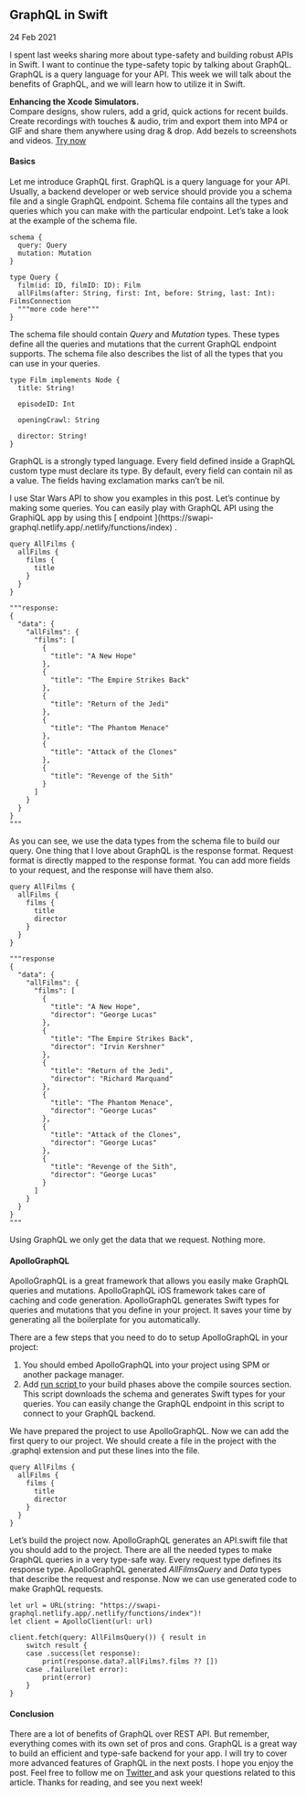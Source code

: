 ##  GraphQL in Swift

24 Feb 2021

I spent last weeks sharing more about type-safety and building robust APIs in
Swift. I want to continue the type-safety topic by talking about GraphQL.
GraphQL is a query language for your API. This week we will talk about the
benefits of GraphQL, and we will learn how to utilize it in Swift.

**Enhancing the Xcode Simulators.**  
Compare designs, show rulers, add a grid, quick actions for recent builds.
Create recordings with touches & audio, trim and export them into MP4 or GIF
and share them anywhere using drag & drop. Add bezels to screenshots and
videos. [ Try now ](https://gumroad.com/a/931293139/ftvbh)

####  Basics

Let me introduce GraphQL first. GraphQL is a query language for your API.
Usually, a backend developer or web service should provide you a schema file
and a single GraphQL endpoint. Schema file contains all the types and queries
which you can make with the particular endpoint. Let’s take a look at the
example of the schema file.

    
    
    schema {
      query: Query
      mutation: Mutation
    }
    
    type Query {
      film(id: ID, filmID: ID): Film
      allFilms(after: String, first: Int, before: String, last: Int): FilmsConnection
      """more code here"""
    }
    

The schema file should contain _Query_ and _Mutation_ types. These types
define all the queries and mutations that the current GraphQL endpoint
supports. The schema file also describes the list of all the types that you
can use in your queries.

    
    
    type Film implements Node {
      title: String!
    
      episodeID: Int
    
      openingCrawl: String
    
      director: String!
    }
    

GraphQL is a strongly typed language. Every field defined inside a GraphQL
custom type must declare its type. By default, every field can contain nil as
a value. The fields having exclamation marks can’t be nil.

I use Star Wars API to show you examples in this post. Let’s continue by
making some queries. You can easily play with GraphQL API using the GraphiQL
app by using this [ endpoint ](https://swapi-
graphql.netlify.app/.netlify/functions/index) .

    
    
    query AllFilms {
      allFilms {
        films {
          title
        }
      }
    }
    
    """response:
    {
      "data": {
        "allFilms": {
          "films": [
            {
              "title": "A New Hope"
            },
            {
              "title": "The Empire Strikes Back"
            },
            {
              "title": "Return of the Jedi"
            },
            {
              "title": "The Phantom Menace"
            },
            {
              "title": "Attack of the Clones"
            },
            {
              "title": "Revenge of the Sith"
            }
          ]
        }
      }
    }
    """
    

As you can see, we use the data types from the schema file to build our query.
One thing that I love about GraphQL is the response format. Request format is
directly mapped to the response format. You can add more fields to your
request, and the response will have them also.

    
    
    query AllFilms {
      allFilms {
        films {
          title
          director
        }
      }
    }
    
    """response
    {
      "data": {
        "allFilms": {
          "films": [
            {
              "title": "A New Hope",
              "director": "George Lucas"
            },
            {
              "title": "The Empire Strikes Back",
              "director": "Irvin Kershner"
            },
            {
              "title": "Return of the Jedi",
              "director": "Richard Marquand"
            },
            {
              "title": "The Phantom Menace",
              "director": "George Lucas"
            },
            {
              "title": "Attack of the Clones",
              "director": "George Lucas"
            },
            {
              "title": "Revenge of the Sith",
              "director": "George Lucas"
            }
          ]
        }
      }
    }
    """
    

Using GraphQL we only get the data that we request. Nothing more.

####  ApolloGraphQL

ApolloGraphQL is a great framework that allows you easily make GraphQL queries
and mutations. ApolloGraphQL iOS framework takes care of caching and code
generation. ApolloGraphQL generates Swift types for queries and mutations that
you define in your project. It saves your time by generating all the
boilerplate for you automatically.

There are a few steps that you need to do to setup ApolloGraphQL in your
project:

  1. You should embed ApolloGraphQL into your project using SPM or another package manager. 
  2. Add [ run script ](https://gist.github.com/mecid/6b19cc006939855748604de16bf12eca) to your build phases above the compile sources section. This script downloads the schema and generates Swift types for your queries. You can easily change the GraphQL endpoint in this script to connect to your GraphQL backend. 

We have prepared the project to use ApolloGraphQL. Now we can add the first
query to our project. We should create a file in the project with the .graphql
extension and put these lines into the file.

    
    
    query AllFilms {
      allFilms {
        films {
          title
          director
        }
      }
    }
    

Let’s build the project now. ApolloGraphQL generates an API.swift file that
you should add to the project. There are all the needed types to make GraphQL
queries in a very type-safe way. Every request type defines its response type.
ApolloGraphQL generated _AllFilmsQuery_ and _Data_ types that describe the
request and response. Now we can use generated code to make GraphQL requests.

    
    
    let url = URL(string: "https://swapi-graphql.netlify.app/.netlify/functions/index")!
    let client = ApolloClient(url: url)
    
    client.fetch(query: AllFilmsQuery()) { result in
        switch result {
        case .success(let response):
            print(response.data?.allFilms?.films ?? [])
        case .failure(let error):
            print(error)
        }
    }
    

####  Conclusion

There are a lot of benefits of GraphQL over REST API. But remember, everything
comes with its own set of pros and cons. GraphQL is a great way to build an
efficient and type-safe backend for your app. I will try to cover more
advanced features of GraphQL in the next posts. I hope you enjoy the post.
Feel free to follow me on [ Twitter ](https://twitter.com/mecid) and ask your
questions related to this article. Thanks for reading, and see you next week!

